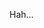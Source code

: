 Hah...
<!---
Kinectika/Kinectika is a ✨ special ✨ repository because its `README.md` (this file) appears on your GitHub profile.
You can click the Preview link to take a look at your changes.
--->
